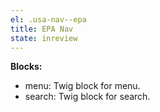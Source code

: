 ```yaml
---
el: .usa-nav--epa
title: EPA Nav
state: inreview
---
```


__Blocks:__
* menu: Twig block for menu.
* search: Twig block for search.
